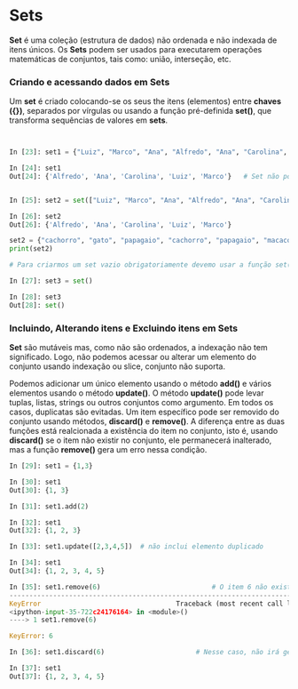 # Sets

**Set** é uma coleção (estrutura de dados) não ordenada e não indexada de itens únicos. Os **Sets** podem ser usados para executarem operações matemáticas de conjuntos, tais como: união, interseção, etc.

### <b> Criando e acessando dados em Sets </b>

Um **set** é criado colocando-se os seus the itens (elementos) entre **chaves ({})**, separados por vírgulas ou usando a função pré-definida **set()**, que transforma sequências de valores em **sets**.
``` python


In [23]: set1 = {"Luiz", "Marco", "Ana", "Alfredo", "Ana", "Carolina", "Carolina", "Marco"}

In [24]: set1
Out[24]: {'Alfredo', 'Ana', 'Carolina', 'Luiz', 'Marco'}   # Set não possui duplicata


In [25]: set2 = set(["Luiz", "Marco", "Ana", "Alfredo", "Ana", "Carolina", "Carolina", "Marco"]) # Função set()

In [26]: set2
Out[26]: {'Alfredo', 'Ana', 'Carolina', 'Luiz', 'Marco'}

set2 = {"cachorro", "gato", "papagaio", "cachorro", "papagaio", "macaco", "galinha"}
print(set2)

# Para criarmos um set vazio obrigatoriamente devemo usar a função set()

In [27]: set3 = set()

In [28]: set3
Out[28]: set()

```
 
 ### <b> Incluindo, Alterando itens e Excluindo itens em Sets </b>
 
**Set** são mutáveis mas, como não são ordenados, a indexação não tem significado. Logo, não podemos acessar ou alterar um elemento do conjunto usando indexação ou slice, conjunto não suporta.

Podemos adicionar um único elemento usando o método **add()** e vários elementos usando o método **update()**. O método **update()** pode levar tuplas, listas, strings ou outros conjuntos como argumento. Em todos os casos, duplicatas são evitadas.
Um item específico pode ser removido do conjunto usando métodos, **discard()** e **remove()**. A diferença entre as duas funções está realcionada a existência do item no conjunto, isto é, usando **discard()** se o item não existir no conjunto, ele permanecerá inalterado, mas a função **remove()** gera um erro nessa condição.

``` python
In [29]: set1 = {1,3}

In [30]: set1
Out[30]: {1, 3}

In [31]: set1.add(2)

In [32]: set1
Out[32]: {1, 2, 3}

In [33]: set1.update([2,3,4,5])  # não inclui elemento duplicado

In [34]: set1
Out[34]: {1, 2, 3, 4, 5}

In [35]: set1.remove(6)                            # O item 6 não existe no conjunto, gera erro
---------------------------------------------------------------------------
KeyError                                  Traceback (most recent call last)
<ipython-input-35-722c24176164> in <module>()
----> 1 set1.remove(6)

KeyError: 6

In [36]: set1.discard(6)                       # Nesse caso, não irá gerar erro.

In [37]: set1
Out[37]: {1, 2, 3, 4, 5}
```` 

